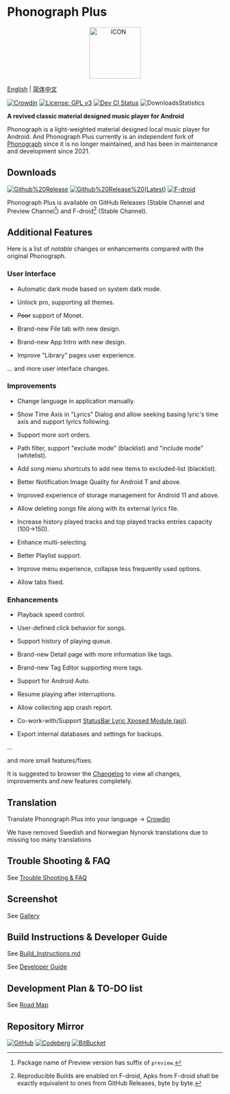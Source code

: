 # Phonograph Plus

<p align="center">
    <img src= "fastlane/metadata/android/en-US/images/icon.png" alt="ICON" height="120"/>
</p>

[English](./README.md) |
[简体中文](./README_ZH.md)
<br/>

[![Crowdin](https://badges.crowdin.net/phonograph-plus/localized.svg)](https://crowdin.com/project/phonograph-plus)
[![License: GPL v3](https://img.shields.io/badge/License-GPL%20v3-blue.svg)](https://github.com/chr56/Phonograph_Plus/blob/release/LICENSE.txt)
[<img src="https://github.com/chr56/Phonograph_Plus/actions/workflows/dev.yml/badge.svg" alt="Dev CI Status">](https://github.com/chr56/Phonograph_Plus/actions/workflows/dev.yml)
![DownloadsStatistics](https://img.shields.io/github/downloads/chr56/Phonograph_Plus/total)


**A revived classic material designed music player for Android**

Phonograph is a light-weighted material designed local music player for Android. And Phonograph Plus currently is an _independent_ fork
of [Phonograph](https://github.com/kabouzeid/Phonograph) since it is no longer maintained, and has been in maintenance and development since 2021.

## **Downloads**

[<img src="https://img.shields.io/github/v/release/chr56/phonograph_plus?label=Github%20Releases" alt="Github%20Release">](https://github.com/chr56/Phonograph_Plus/releases/latest)
[<img src="https://img.shields.io/github/v/release/chr56/phonograph_plus?label=Github%20Releases%20(Latest)&include_prereleases" alt="Github%20Release%20(Latest)">](https://github.com/chr56/Phonograph_Plus/releases/)
[<img src="https://img.shields.io/f-droid/v/player.phonograph.plus?label=F-droid" alt="F-droid">](https://f-droid.org/packages/player.phonograph.plus/)

Phonograph Plus is available on GitHub Releases (Stable Channel and Preview Channel[^1]) and F-droid[^2] (Stable Channel).

[^1]: Package name of Preview version has suffix of `preview`. 

[^2]: Reproducible Builds are enabled on F-droid, Apks from F-droid shall be exactly equivalent to ones from GitHub Releases, byte by byte.


## **Additional Features**

Here is a list of _notable_ changes or enhancements compared with the original Phonograph.

### User Interface

- Automatic dark mode based on system datk mode.

- Unlock pro, supporting all themes.

- <del>Poor</del> support of Monet.

- Brand-new File tab with new design.

- Brand-new App Intro with new design.

- Improve "Library" pages user experience.

... and more user interface changes.

### Improvements

- Change language in application manually.

- Show Time Axis in "Lyrics" Dialog and allow seeking basing lyric's time axis and support lyrics following.

- Support more sort orders.

- Path filter, support "exclude mode" (blacklist) and "include mode" (whitelist).

- Add song menu shortcuts to add new items to excluded-list (blacklist).

- Better Notification Image Quality for Android T and above.

- Improved experience of storage management for Android 11 and above.

- Allow deleting songs file along with its external lyrics file.

- Increase history played tracks and top played tracks entries capacity (100->150).

- Enhance multi-selecting.

- Better Playlist support.

- Improve menu experience, collapse less frequently used options.

- Allow tabs fixed.

### Enhancements

- Playback speed control.

- User-defined click behavior for songs.

- Support history of playing queue.

- Brand-new Detail page with more information like tags.

- Brand-new Tag Editor supporting more tags.

- Support for Android Auto.

- Resume playing after interruptions.

- Allow collecting app crash report.

- Co-work-with/Support [StatusBar Lyric Xposed Module (api)](https://github.com/Block-Network/StatusBarLyric).

- Export internal databases and settings for backups.

...

and more small features/fixes.

It is suggested to browser the [Changelog](https://phonographplus.github.io/changelogs/changeslogs/changelog.html) to
view all changes, improvements and new features completely.

## **Translation**

Translate Phonograph Plus into your language -> [Crowdin](https://crowdin.com/project/phonograph-plus)

We have removed Swedish and Norwegian Nynorsk translations due to missing too many translations

## **Trouble Shooting & FAQ**
See [Trouble Shooting & FAQ](docs/FAQ.md)

## **Screenshot**
See [Gallery](docs/Gallery.md)

## **Build Instructions & Developer Guide**

See [Build_Instructions.md](docs/Build_Instructions.md)

See [Developer Guide](docs/Developer_Guide.md)

## **Development Plan** & **TO-DO list**

See [Road Map](docs/Road_Map.md)

## **Repository Mirror**

[![GitHub](https://img.shields.io/badge/Git-Github-Blue)](https://github.com/chr56/Phonograph_Plus/)
[![Codeberg](https://img.shields.io/badge/Git-Codeberg-Blue)](https://codeberg.org/PhonographPlus/Phonograph_Plus)
[![BitBucket](https://img.shields.io/badge/Git-BitBucket-Blue)](https://bitbucket.org/phonograph-plus/phonograph_plus/)
